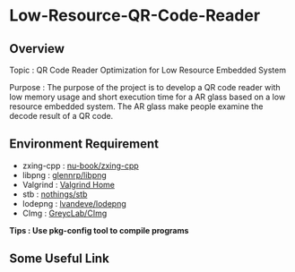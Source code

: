 # Low-Resource-QR-Code-Reader         
              
## Overview
Topic : QR Code Reader Optimization for Low Resource Embedded System              
                    
Purpose : The purpose of the project is to develop a QR code reader with low memory usage and short execution time for a AR glass based on a low resource embedded system. The AR glass make people examine the decode result of a QR code.        
               
## Environment Requirement
- zxing-cpp : [nu-book/zxing-cpp](https://github.com/nu-book/zxing-cpp)
- libpng : [glennrp/libpng](https://github.com/glennrp/libpng)
- Valgrind : [Valgrind Home](https://valgrind.org/)
- stb : [nothings/stb](https://github.com/nothings/stb)
- lodepng : [lvandeve/lodepng](https://github.com/lvandeve/lodepng)
- CImg : [GreycLab/CImg](https://github.com/GreycLab/CImg)

**Tips : Use pkg-config tool to compile programs**

## Some Useful Link

